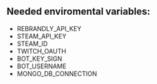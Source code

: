 ## Needed enviromental variables:

-   REBRANDLY_API_KEY
-   STEAM_API_KEY
-   STEAM_ID
-   TWITCH_OAUTH
-   BOT_KEY_SIGN
-   BOT_USERNAME
-   MONGO_DB_CONNECTION
